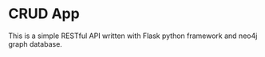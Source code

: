 
# CRUD App

This is a simple RESTful API written with Flask python framework and neo4j graph database.
